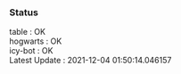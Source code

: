 ### Status


table : OK  
hogwarts : OK  
icy-bot : OK  
Latest Update : 2021-12-04 01:50:14.046157
